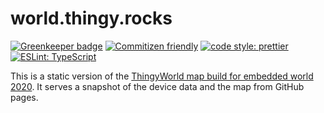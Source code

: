 # world.thingy.rocks

[![Greenkeeper badge](https://badges.greenkeeper.io/coderbyheart/nrfcloud-udp-proxy.svg)](https://greenkeeper.io/)
[![Commitizen friendly](https://img.shields.io/badge/commitizen-friendly-brightgreen.svg)](http://commitizen.github.io/cz-cli/)
[![code style: prettier](https://img.shields.io/badge/code_style-prettier-ff69b4.svg)](https://github.com/prettier/prettier/)
[![ESLint: TypeScript](https://img.shields.io/badge/ESLint-TypeScript-blue.svg)](https://github.com/typescript-eslint/typescript-eslint)

This is a static version of the
[ThingyWorld map build for embedded world 2020](https://github.com/coderbyheart/world.thingy.rocks).
It serves a snapshot of the device data and the map from GitHub pages.
